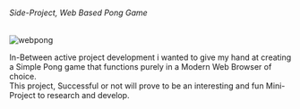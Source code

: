 ###### Side-Project, Web Based Pong Game

![webpong](https://github.com/user-attachments/assets/fc03af85-536b-462a-a40b-786138507ce2)      


In-Between active project development i wanted to give my hand at creating a Simple Pong game that functions purely in a Modern Web Browser of choice.       
This project, Successful or not will prove to be an interesting and fun Mini-Project to research and develop.

